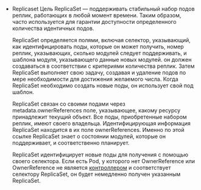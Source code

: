
- Replicaset
    Цель ReplicaSet — поддерживать стабильный набор подов реплик, работающих в любой момент времени. Таким образом, часто используется для гарантии доступности определенного количества идентичных подов.
    
    ReplicaSet определяется полями, включая селектор, указывающий, как идентифицировать поды, которые он может получить, номер реплик, указывающих, сколько модулей следует поддерживать, и шаблона модуля, указывающего данные новых модулей. он должен создаваться в соответствии с критериями количества реплик. Затем ReplicaSet выполняет свою задачу, создавая и удаление подов по мере необходимости для достижения желаемого числа. Когда ReplicaSet необходимо создать новые поды, он использует свой под шаблон. 
    
    ReplicaSet связан со своими подами через metadata.ownerReferences поле, указывающее, какому ресурсу принадлежит текущий объект. Все поды, приобретенные набором реплик, имеют своего владельца. Идентифицирующая информация ReplicaSet находится в их поле ownerReferences. Именно по этой ссылке ReplicaSet знает о состоянии модулей, которые он поддерживает, и соответственно планирует.
    
    ReplicaSet идентифицирует новые поды для получения с помощью своего селектора. Если есть Pod, у которого нет OwnerReference или OwnerReference не является [контроллером](https://kubernetes.io/docs/concepts/architecture/controller/) и соответствует селектору ReplicaSet, он будет немедленно получен указанным ReplicaSet.
